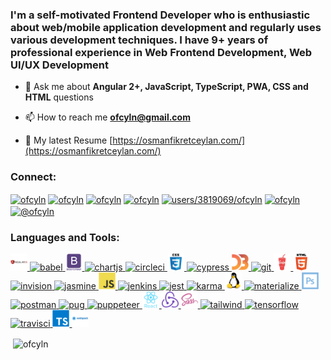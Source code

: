 <h3 align="left">I'm a self-motivated Frontend Developer who is enthusiastic about web/mobile application development and regularly uses various development techniques. I have 9+ years of professional experience in Web Frontend Development, Web UI/UX Development</h3>

- 💬 Ask me about **Angular 2+, JavaScript, TypeScript, PWA, CSS and HTML** questions

- 📫 How to reach me **ofcyln@gmail.com**

- 📄 My latest Resume [https://osmanfikretceylan.com/](https://osmanfikretceylan.com/)

<h3 align="left">Connect:</h3>
<p align="left">
<a href="https://codepen.io/ofcyln" target="blank"><img align="center" src="https://cdn.jsdelivr.net/npm/simple-icons@3.0.1/icons/codepen.svg" alt="ofcyln" height="30" width="40" /></a>
<a href="https://dev.to/ofcyln" target="blank"><img align="center" src="https://cdn.jsdelivr.net/npm/simple-icons@3.0.1/icons/dev-dot-to.svg" alt="ofcyln" height="30" width="40" /></a>
<a href="https://twitter.com/ofcyln" target="blank"><img align="center" src="https://cdn.jsdelivr.net/npm/simple-icons@3.0.1/icons/twitter.svg" alt="ofcyln" height="30" width="40" /></a>
<a href="https://linkedin.com/in/ofcyln" target="blank"><img align="center" src="https://cdn.jsdelivr.net/npm/simple-icons@3.0.1/icons/linkedin.svg" alt="ofcyln" height="30" width="40" /></a>
<a href="https://stackoverflow.com/users/users/3819069/ofcyln" target="blank"><img align="center" src="https://cdn.jsdelivr.net/npm/simple-icons@3.0.1/icons/stackoverflow.svg" alt="users/3819069/ofcyln" height="30" width="40" /></a>
<a href="https://codesandbox.com/ofcyln" target="blank"><img align="center" src="https://cdn.jsdelivr.net/npm/simple-icons@3.0.1/icons/codesandbox.svg" alt="ofcyln" height="30" width="40" /></a>
<a href="https://medium.com/@ofcyln" target="blank"><img align="center" src="https://cdn.jsdelivr.net/npm/simple-icons@3.0.1/icons/medium.svg" alt="@ofcyln" height="30" width="40" /></a>
</p>


<h3 align="left">Languages and Tools:</h3>
<p align="left"> <a href="https://angular.io" target="_blank"> <img src="https://raw.githubusercontent.com/devicons/devicon/master/icons/angularjs/angularjs-original-wordmark.svg" alt="angularjs" width="27" height="27"/> </a> <a href="https://babeljs.io/" target="_blank"> <img src="https://www.vectorlogo.zone/logos/babeljs/babeljs-icon.svg" alt="babel" width="27" height="27"/> </a> <a href="https://getbootstrap.com" target="_blank"> <img src="https://raw.githubusercontent.com/devicons/devicon/master/icons/bootstrap/bootstrap-plain-wordmark.svg" alt="bootstrap" width="27" height="27"/> </a> <a href="https://www.chartjs.org" target="_blank"> <img src="https://www.chartjs.org/media/logo-title.svg" alt="chartjs" width="27" height="27"/> </a> <a href="https://circleci.com" target="_blank"> <img src="https://www.vectorlogo.zone/logos/circleci/circleci-icon.svg" alt="circleci" width="27" height="27"/> </a> <a href="https://www.w3schools.com/css/" target="_blank"> <img src="https://raw.githubusercontent.com/devicons/devicon/master/icons/css3/css3-original-wordmark.svg" alt="css3" width="27" height="27"/> </a> <a href="https://www.cypress.io" target="_blank"> <img src="https://raw.githubusercontent.com/simple-icons/simple-icons/6e46ec1fc23b60c8fd0d2f2ff46db82e16dbd75f/icons/cypress.svg" alt="cypress" width="27" height="27"/> </a> <a href="https://d3js.org/" target="_blank"> <img src="https://raw.githubusercontent.com/devicons/devicon/master/icons/d3js/d3js-original.svg" alt="d3js" width="27" height="27"/> </a> <a href="https://git-scm.com/" target="_blank"> <img src="https://www.vectorlogo.zone/logos/git-scm/git-scm-icon.svg" alt="git" width="27" height="27"/> </a> <a href="https://gulpjs.com" target="_blank"> <img src="https://raw.githubusercontent.com/devicons/devicon/master/icons/gulp/gulp-plain.svg" alt="gulp" width="27" height="27"/> </a> <a href="https://www.w3.org/html/" target="_blank"> <img src="https://raw.githubusercontent.com/devicons/devicon/master/icons/html5/html5-original-wordmark.svg" alt="html5" width="27" height="27"/> </a> <a href="https://www.invisionapp.com/" target="_blank"> <img src="https://www.vectorlogo.zone/logos/invisionapp/invisionapp-icon.svg" alt="invision" width="27" height="27"/> </a> <a href="https://jasmine.github.io/" target="_blank"> <img src="https://www.vectorlogo.zone/logos/jasmine/jasmine-icon.svg" alt="jasmine" width="27" height="27"/> </a> <a href="https://developer.mozilla.org/en-US/docs/Web/JavaScript" target="_blank"> <img src="https://raw.githubusercontent.com/devicons/devicon/master/icons/javascript/javascript-original.svg" alt="javascript" width="27" height="27"/> </a> <a href="https://www.jenkins.io" target="_blank"> <img src="https://www.vectorlogo.zone/logos/jenkins/jenkins-icon.svg" alt="jenkins" width="27" height="27"/> </a> <a href="https://jestjs.io" target="_blank"> <img src="https://www.vectorlogo.zone/logos/jestjsio/jestjsio-icon.svg" alt="jest" width="27" height="27"/> </a> <a href="https://karma-runner.github.io/latest/index.html" target="_blank"> <img src="https://raw.githubusercontent.com/detain/svg-logos/780f25886640cef088af994181646db2f6b1a3f8/svg/karma.svg" alt="karma" width="27" height="27"/> </a> <a href="https://www.linux.org/" target="_blank"> <img src="https://raw.githubusercontent.com/devicons/devicon/master/icons/linux/linux-original.svg" alt="linux" width="27" height="27"/> </a> <a href="https://materializecss.com/" target="_blank"> <img src="https://raw.githubusercontent.com/prplx/svg-logos/5585531d45d294869c4eaab4d7cf2e9c167710a9/svg/materialize.svg" alt="materialize" width="27" height="27"/> </a> <a href="https://www.photoshop.com/en" target="_blank"> <img src="https://raw.githubusercontent.com/devicons/devicon/master/icons/photoshop/photoshop-line.svg" alt="photoshop" width="27" height="27"/> </a> <a href="https://postman.com" target="_blank"> <img src="https://www.vectorlogo.zone/logos/getpostman/getpostman-icon.svg" alt="postman" width="27" height="27"/> </a> <a href="https://pugjs.org" target="_blank"> <img src="https://cdn.worldvectorlogo.com/logos/pug.svg" alt="pug" width="27" height="27"/> </a> <a href="https://github.com/puppeteer/puppeteer" target="_blank"> <img src="https://www.vectorlogo.zone/logos/pptrdev/pptrdev-official.svg" alt="puppeteer" width="27" height="27"/> </a> <a href="https://reactjs.org/" target="_blank"> <img src="https://raw.githubusercontent.com/devicons/devicon/master/icons/react/react-original-wordmark.svg" alt="react" width="27" height="27"/> </a> <a href="https://redux.js.org" target="_blank"> <img src="https://raw.githubusercontent.com/devicons/devicon/master/icons/redux/redux-original.svg" alt="redux" width="27" height="27"/> </a> <a href="https://sass-lang.com" target="_blank"> <img src="https://raw.githubusercontent.com/devicons/devicon/master/icons/sass/sass-original.svg" alt="sass" width="27" height="27"/> </a> <a href="https://tailwindcss.com/" target="_blank"> <img src="https://www.vectorlogo.zone/logos/tailwindcss/tailwindcss-icon.svg" alt="tailwind" width="27" height="27"/> </a> <a href="https://www.tensorflow.org" target="_blank"> <img src="https://www.vectorlogo.zone/logos/tensorflow/tensorflow-icon.svg" alt="tensorflow" width="27" height="27"/> </a> <a href="https://travis-ci.org" target="_blank"> <img src="https://www.vectorlogo.zone/logos/travis-ci/travis-ci-icon.svg" alt="travisci" width="27" height="27"/> </a> <a href="https://www.typescriptlang.org/" target="_blank"> <img src="https://raw.githubusercontent.com/devicons/devicon/master/icons/typescript/typescript-original.svg" alt="typescript" width="27" height="27"/> </a> <a href="https://webpack.js.org" target="_blank"> <img src="https://raw.githubusercontent.com/devicons/devicon/d00d0969292a6569d45b06d3f350f463a0107b0d/icons/webpack/webpack-original-wordmark.svg" alt="webpack" width="27" height="27"/> </a> </p>


<p>&nbsp;<img align="center" src="https://github-readme-stats.vercel.app/api?username=ofcyln&show_icons=true&locale=en&bg_color=0d1117&text_color=fff" alt="ofcyln" /></p>
